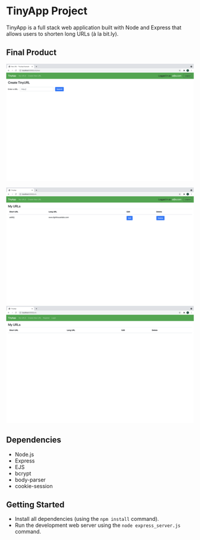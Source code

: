 # TinyApp Project

TinyApp is a full stack web application built with Node and Express that allows users to shorten long URLs (à la bit.ly).

## Final Product

!["createURLS(logged-in)"](https://github.com/DeclawedLyon/tiny-app/blob/master/docs/createURLS(logged-in).png?raw=true)

!["myURLS(logged-in)"](https://github.com/DeclawedLyon/tiny-app/blob/master/docs/myURLS(logged-in).png?raw=true)
!["myURLS(logged-out)"](https://github.com/DeclawedLyon/tiny-app/blob/master/docs/myURLS(logged-out).png?raw=true)

## Dependencies

- Node.js
- Express
- EJS
- bcrypt
- body-parser
- cookie-session

## Getting Started

- Install all dependencies (using the `npm install` command).
- Run the development web server using the `node express_server.js` command.